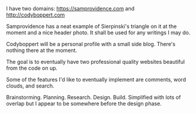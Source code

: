 I have two domains: https://samprovidence.com and http://codyboppert.com

Samprovidence has a neat example of Sierpinski's triangle on it at the moment and a nice header photo.
It shall be used for any writings I may do.

Codyboppert will be a personal profile with a small side blog. There's nothing there at the moment.

The goal is to eventually have two professional quality websites beautiful from the code on up.

Some of the features I'd like to eventually implement are comments, word clouds, and search.

Brainstorming. Planning. Research. Design. Build.
Simplified with lots of overlap but I appear to be somewhere before the design phase.
